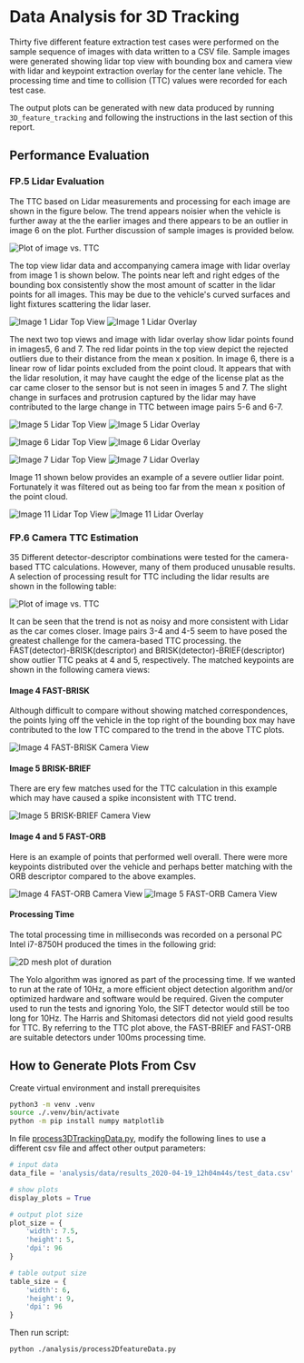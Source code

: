 # Data Analysis for 3D Tracking

Thirty five different feature extraction test cases were performed on the sample sequence of images with data written to a CSV file. Sample images were generated showing lidar top view with bounding box and camera view with lidar and keypoint extraction overlay for the center lane vehicle. The processing time and time to collision (TTC) values were recorded for each test case.

The output plots can be generated with new data produced by running `3D_feature_tracking` and following the instructions in the last section of this report.

## Performance Evaluation

### FP.5 Lidar Evaluation

The TTC based on Lidar measurements and processing for each image are shown in the figure below. The trend appears noisier when the vehicle is further away at the the earlier images and there appears to be an outlier in image 6 on the plot. Further discussion of sample images is provided below.

![Plot of image vs. TTC](data/results_2020-04-19_12h04m44s/test_data_lidar_ttc.png)

The top view lidar data and accompanying camera image with lidar overlay from image 1 is shown below. The points near left and right edges of the bounding box consistently show the most amount of scatter in the lidar points for all images. This may be due to the vehicle's curved surfaces and light fixtures scattering the lidar laser.

![Image 1 Lidar Top View](data/results_2020-04-19_12h04m44s/FAST_BRIEF_img1_topview.png)
![Image 1 Lidar Overlay](data/results_2020-04-19_12h04m44s/BRISK_BRIEF_img1_cameraview.png)

The next two top views and image with lidar overlay show lidar points found in images5, 6 and 7. The red lidar points in the top view depict the rejected outliers due to their distance from the mean x position. In image 6, there is a linear row of lidar points excluded from the point cloud. It appears that with the lidar resolution, it may have caught the edge of the license plat as the car came closer to the sensor but is not seen in images 5 and 7. The slight change in surfaces and protrusion captured by the lidar may have contributed to the large change in TTC between image pairs 5-6 and 6-7.

![Image 5 Lidar Top View](data/results_2020-04-19_12h04m44s/FAST_BRIEF_img5_topview.png)
![Image 5 Lidar Overlay](data/results_2020-04-19_12h04m44s/BRISK_BRIEF_img5_cameraview.png)

![Image 6 Lidar Top View](data/results_2020-04-19_12h04m44s/FAST_BRIEF_img6_topview.png)
![Image 6 Lidar Overlay](data/results_2020-04-19_12h04m44s/BRISK_BRIEF_img6_cameraview.png)

![Image 7 Lidar Top View](data/results_2020-04-19_12h04m44s/FAST_BRIEF_img7_topview.png)
![Image 7 Lidar Overlay](data/results_2020-04-19_12h04m44s/BRISK_BRIEF_img7_cameraview.png)

Image 11 shown below provides an example of a severe outlier lidar point. Fortunately it was filtered out as being too far from the mean x position of the point cloud.

![Image 11 Lidar Top View](data/results_2020-04-19_12h04m44s/FAST_BRIEF_img11_topview.png)
![Image 11 Lidar Overlay](data/results_2020-04-19_12h04m44s/BRISK_BRIEF_img11_cameraview.png)

### FP.6 Camera TTC Estimation

35 Different detector-descriptor combinations were tested for the camera-based TTC calculations. However, many of them produced unusable results. A selection of processing result for TTC including the lidar results are shown in the following table:

![Plot of image vs. TTC](data/results_2020-04-19_12h04m44s/test_data_ttc.png)

It can be seen that the trend is not as noisy and more consistent with Lidar as the car comes closer. Image pairs 3-4 and 4-5 seem to have posed the greatest challenge for the camera-based TTC processing. the FAST(detector)-BRISK(descriptor) and BRISK(detector)-BRIEF(descriptor) show outlier TTC peaks at 4 and 5, respectively. The matched keypoints are shown in the following camera views:

#### Image 4 FAST-BRISK

Although difficult to compare without showing matched correspondences, the points lying off the vehicle in the top right of the bounding box may have contributed to the low TTC compared to the trend in the above TTC plots.

![Image 4 FAST-BRISK Camera View](data/results_2020-04-19_12h04m44s/FAST_BRISK_img4_cameraview.png)

#### Image 5 BRISK-BRIEF

There are ery few matches used for the TTC calculation in this example which may have caused a spike inconsistent with TTC trend.

![Image 5 BRISK-BRIEF Camera View](data/results_2020-04-19_12h04m44s/BRISK_BRIEF_img5_cameraview.png)

#### Image 4 and 5 FAST-ORB

Here is an example of points that performed well overall. There were more keypoints distributed over the vehicle and perhaps better matching with the ORB descriptor compared to the above examples.

![Image 4 FAST-ORB Camera View](data/results_2020-04-19_12h04m44s/FAST_ORB_img4_cameraview.png)
![Image 5 FAST-ORB Camera View](data/results_2020-04-19_12h04m44s/FAST_ORB_img5_cameraview.png)

#### Processing Time

The total processing time in milliseconds was recorded on a personal PC Intel i7-8750H produced the times in the following grid:

![2D mesh plot of duration](data/results_2020-04-19_12h04m44s/test_data_duration_mesh.png)

The Yolo algorithm was ignored as part of the processing time. If we wanted to run at the rate of 10Hz, a more efficient object detection algorithm and/or optimized hardware and software would be required. Given the computer used to run the tests and ignoring Yolo, the SIFT detector would still be too long for 10Hz. The Harris and Shitomasi detectors did not yield good results for TTC. By referring to the TTC plot above, the FAST-BRIEF and FAST-ORB are suitable detectors under 100ms processing time.

## How to Generate Plots From Csv

Create virtual environment and install prerequisites

```bash
python3 -m venv .venv
source ./.venv/bin/activate
python -m pip install numpy matplotlib
```

In file [process3DTrackingData.py](process3DTrackingData.py), modify the following lines to use a different csv file and affect other output parameters:

```python
# input data
data_file = 'analysis/data/results_2020-04-19_12h04m44s/test_data.csv'

# show plots
display_plots = True

# output plot size
plot_size = {
    'width': 7.5,
    'height': 5,
    'dpi': 96
}

# table output size
table_size = {
    'width': 6,
    'height': 9,
    'dpi': 96
}
```

Then run script:

```bash
python ./analysis/process2DfeatureData.py
```
